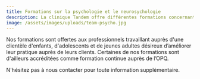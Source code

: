 ```yaml
---
title: Formations sur la psychologie et le neurosychologie
description: La clinique Tandem offre différentes formations concernant la santé mentale.
image: /assets/images/uploads/team-psycho.jpg
---
```

Nos formations sont offertes aux professionnels travaillant auprès d'une clientèle d'enfants, d'adolescents et de jeunes adultes désireux d’améliorer leur pratique auprès de leurs clients. Certaines de nos formations sont d'ailleurs accréditées comme formation continue auprès de l’OPQ.

N'hésitez pas à nous contacter pour toute information supplémentaire.
